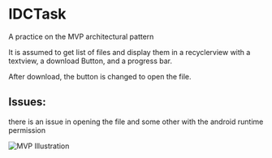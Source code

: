 # IDCTask
A practice on the MVP architectural pattern

It is assumed to get list of files and display them in a recyclerview with a textview, a download Button, and a progress bar.

After download, the button is changed to open the file.

## Issues:
there is an issue in opening the file and some other with the android runtime permission

![MVP Illustration](https://cms-assets.tutsplus.com/uploads/users/1308/posts/26206/image/MVP-Android.png)
